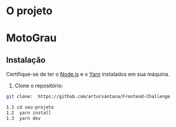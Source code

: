 
# O projeto 

# MotoGrau





## Instalação

Certifique-se de ter o [Node.js](https://nodejs.org/) e o [Yarn](https://yarnpkg.com/) instalados em sua máquina.

1. Clone o repositório:

```bash
git clone:  https://github.com/artursantana/Frontend-Challenge

1.1 cd seu-projeto
1.2  yarn install
1.3  yarn dev



